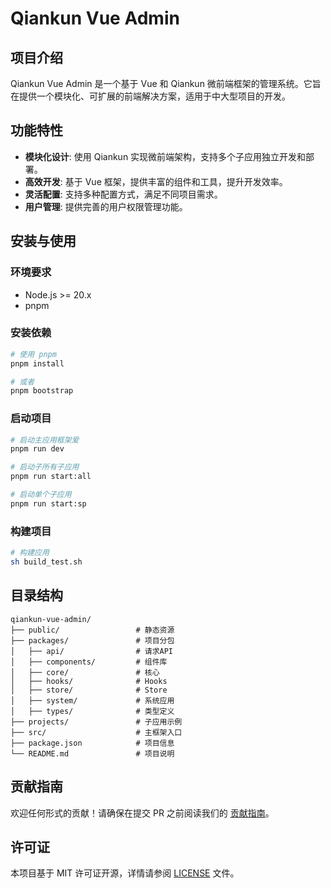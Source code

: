 # Qiankun Vue Admin

## 项目介绍

Qiankun Vue Admin 是一个基于 Vue 和 Qiankun 微前端框架的管理系统。它旨在提供一个模块化、可扩展的前端解决方案，适用于中大型项目的开发。

## 功能特性

- **模块化设计**: 使用 Qiankun 实现微前端架构，支持多个子应用独立开发和部署。
- **高效开发**: 基于 Vue 框架，提供丰富的组件和工具，提升开发效率。
- **灵活配置**: 支持多种配置方式，满足不同项目需求。
- **用户管理**: 提供完善的用户权限管理功能。

## 安装与使用

### 环境要求

- Node.js >= 20.x
- pnpm

### 安装依赖

```bash
# 使用 pnpm
pnpm install

# 或者
pnpm bootstrap
```

### 启动项目

```bash
# 启动主应用框架爱
pnpm run dev

# 启动子所有子应用
pnpm run start:all

# 启动单个子应用
pnpm run start:sp
```

### 构建项目

```bash
# 构建应用
sh build_test.sh
```

## 目录结构

```plaintext
qiankun-vue-admin/
├── public/                 # 静态资源
├── packages/               # 项目分包
│   ├── api/                # 请求API
│   ├── components/         # 组件库
│   ├── core/               # 核心
│   ├── hooks/              # Hooks
│   ├── store/              # Store
│   ├── system/             # 系统应用
│   ├── types/              # 类型定义
├── projects/               # 子应用示例
├── src/                    # 主框架入口
├── package.json            # 项目信息
└── README.md               # 项目说明
```

## 贡献指南

欢迎任何形式的贡献！请确保在提交 PR 之前阅读我们的 [贡献指南](CONTRIBUTING.md)。

## 许可证

本项目基于 MIT 许可证开源，详情请参阅 [LICENSE](LICENSE) 文件。
